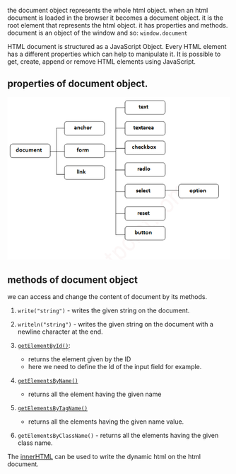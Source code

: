 the document object represents the whole html object.
when an html document is loaded in the browser it becomes a document object.
it is the root element that represents the html object.
it has properties and methods.
document is an object of the window and so: `window.document`

HTML document is structured as a JavaScript Object. Every HTML element has a different properties which can help to manipulate it. It is possible to get, create, append or remove HTML elements using JavaScript.

## properties of document object.
![document properties](/JAVASCRIPT/javascript_DOM/images/dom.jpg "document properties")

## methods of document object
we can access and change the content of document by its methods.
1. `write("string")` - writes the given string on the document.
2. `writeln("string")` - writes the given string on the document with a newline character at the end.
3. [`getElementById()`](./src/get_element_by_id.js):
    - returns the element given by the ID
    - here we need to define the Id of the input field for example.
4. [`getElementsByName()` ](./src/get_element_by_name.js)
    - returns all the element having the given name
5. [`getElementsByTagName()` ](./src/get_element_by_tag.js)
    - returns all the elements having the given name value.

6. `getElementsByClassName()` - returns all the elements having the given class name.

The [innerHTML](./src/innerHTML.js)  can be used to write the dynamic html on the html document.
